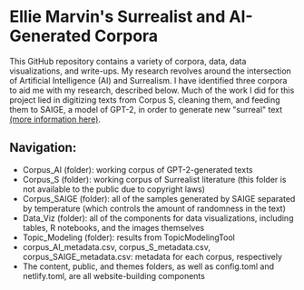 # Ellie Marvin's Surrealist and AI-Generated Corpora

This GitHub repository contains a variety of corpora, data, data visualizations, and write-ups. My research revolves around the intersection of Artificial Intelligence (AI) and Surrealism. I have identified three corpora to aid me with my research, described below. Much of the work I did for this project lied in digitizing texts from Corpus S, cleaning them, and feeding them to SAIGE, a model of GPT-2, in order to generate new "surreal" text [(more information here)](https://saige.netlify.app/).



## Navigation:

- Corpus_AI (folder): working corpus of GPT-2-generated texts
- Corpus_S (folder): working corpus of Surrealist literature (this folder is not available to the public due to copyright laws)
- Corpus_SAIGE (folder): all of the samples generated by SAIGE separated by temperature (which controls the amount of randomness in the text)
- Data_Viz (folder): all of the components for data visualizations, including tables, R notebooks, and the images themselves
- Topic_Modeling (folder): results from TopicModelingTool
- corpus_AI_metadata.csv, corpus_S_metadata.csv, corpus_SAIGE_metadata.csv: metadata for each corpus, respectively
- The content, public, and themes folders, as well as config.toml and netlify.toml, are all website-building components